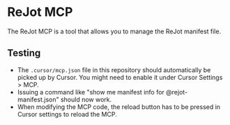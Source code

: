 # ReJot MCP

The ReJot MCP is a tool that allows you to manage the ReJot manifest file.

## Testing

- The `.cursor/mcp.json` file in this repository should automatically be picked up by Cursor. You might need to enable it under Cursor Settings > MCP.
- Issuing a command like "show me manifest info for @rejot-manifest.json" should now work.
- When modifying the MCP code, the reload button has to be pressed in Cursor settings to reload the MCP.

